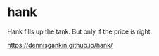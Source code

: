 # hank
Hank fills up the tank. But only if the price is right.


https://dennisgankin.github.io/hank/
